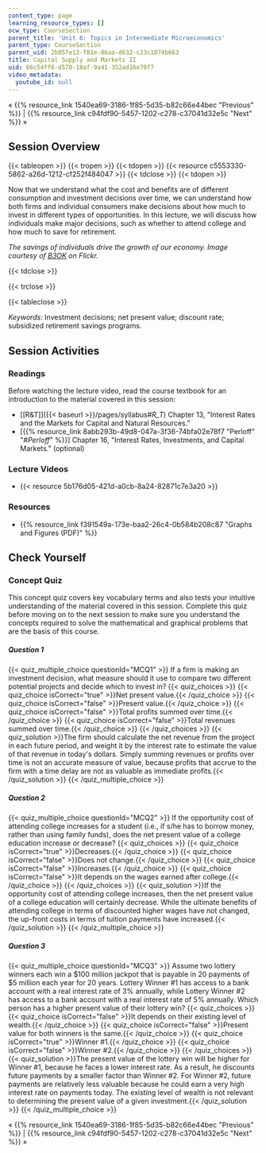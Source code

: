 ```yaml
---
content_type: page
learning_resource_types: []
ocw_type: CourseSection
parent_title: 'Unit 6: Topics in Intermediate Microeconomics'
parent_type: CourseSection
parent_uid: 2b057e13-f81e-86aa-d632-c23c1074b663
title: Capital Supply and Markets II
uid: 66c54ff6-d570-18af-9a41-352ad16e70f7
video_metadata:
  youtube_id: null
---
```


« {{% resource_link 1540ea69-3186-1f85-5d35-b82c66e44bec "Previous" %}} | {{% resource_link c94fdf90-5457-1202-c278-c37041d32e5c "Next" %}} »

Session Overview
----------------

{{< tableopen >}}
{{< tropen >}}
{{< tdopen >}}
{{< resource c5553330-5862-a26d-1212-cf252f484047 >}}
{{< tdclose >}}
{{< tdopen >}}


Now that we understand what the cost and benefits are of different consumption and investment decisions over time, we can understand how both firms and individual consumers make decisions about how much to invest in different types of opportunities. In this lecture, we will discuss how individuals make major decisions, such as whether to attend college and how much to save for retirement.

_The savings of individuals drive the growth of our economy. Image courtesy of [B3OK](http://www.flickr.com/photos/b3ok/2920350568/in/photostream/) on Flickr._


{{< tdclose >}}

{{< trclose >}}

{{< tableclose >}}

_Keywords_: Investment decisions; net present value; discount rate; subsidized retirement savings programs.

Session Activities
------------------

### Readings

Before watching the lecture video, read the course textbook for an introduction to the material covered in this session:

*   [\[R&T\]]({{< baseurl >}}/pages/syllabus#_R_T_) Chapter 13, "Interest Rates and the Markets for Capital and Natural Resources."
*   \[{{% resource_link 8abb293b-49d8-047a-3f36-74bfa02e78f7 "Perloff" "#_Perloff_" %}}\] Chapter 16, "Interest Rates, Investments, and Capital Markets." (optional)

### Lecture Videos

*   {{< resource 5b176d05-421d-a0cb-8a24-82871c7e3a20 >}}

### Resources

*   {{% resource_link f391549a-173e-baa2-26c4-0b584b208c87 "Graphs and Figures (PDF)" %}}

Check Yourself
--------------

### Concept Quiz

This concept quiz covers key vocabulary terms and also tests your intuitive understanding of the material covered in this session. Complete this quiz before moving on to the next session to make sure you understand the concepts required to solve the mathematical and graphical problems that are the basis of this course.

##### Question 1
 {{< quiz_multiple_choice questionId="MCQ1" >}} If a firm is making an investment decision, what measure should it use to compare two different potential projects and decide which to invest in? {{< quiz_choices >}} {{< quiz_choice isCorrect="true" >}}Net present value.{{< /quiz_choice >}} {{< quiz_choice isCorrect="false" >}}Present value.{{< /quiz_choice >}} {{< quiz_choice isCorrect="false" >}}Total profits summed over time.{{< /quiz_choice >}} {{< quiz_choice isCorrect="false" >}}Total revenues summed over time.{{< /quiz_choice >}} {{< /quiz_choices >}} {{< quiz_solution >}}The firm should calculate the net revenue from the project in each future period, and weight it by the interest rate to estimate the value of that revenue in today's dollars. Simply summing revenues or profits over time is not an accurate measure of value, because profits that accrue to the firm with a time delay are not as valuable as immediate profits.{{< /quiz_solution >}} {{< /quiz_multiple_choice >}}
##### Question 2
 {{< quiz_multiple_choice questionId="MCQ2" >}} If the opportunity cost of attending college increases for a student (i.e., if s/he has to borrow money, rather than using family funds), does the net present value of a college education increase or decrease? {{< quiz_choices >}} {{< quiz_choice isCorrect="true" >}}Decreases.{{< /quiz_choice >}} {{< quiz_choice isCorrect="false" >}}Does not change.{{< /quiz_choice >}} {{< quiz_choice isCorrect="false" >}}Increases.{{< /quiz_choice >}} {{< quiz_choice isCorrect="false" >}}It depends on the wages earned after college.{{< /quiz_choice >}} {{< /quiz_choices >}} {{< quiz_solution >}}If the opportunity cost of attending college increases, then the net present value of a college education will certainly decrease. While the ultimate benefits of attending college in terms of discounted higher wages have not changed, the up-front costs in terms of tuition payments have increased.{{< /quiz_solution >}} {{< /quiz_multiple_choice >}}
##### Question 3
 {{< quiz_multiple_choice questionId="MCQ3" >}} Assume two lottery winners each win a $100 million jackpot that is payable in 20 payments of $5 million each year for 20 years. Lottery Winner #1 has access to a bank account with a real interest rate of 3% annually, while Lottery Winner #2 has access to a bank account with a real interest rate of 5% annually. Which person has a higher present value of their lottery win? {{< quiz_choices >}} {{< quiz_choice isCorrect="false" >}}It depends on their existing level of wealth.{{< /quiz_choice >}} {{< quiz_choice isCorrect="false" >}}Present value for both winners is the same.{{< /quiz_choice >}} {{< quiz_choice isCorrect="true" >}}Winner #1.{{< /quiz_choice >}} {{< quiz_choice isCorrect="false" >}}Winner #2.{{< /quiz_choice >}} {{< /quiz_choices >}} {{< quiz_solution >}}The present value of the lottery win will be higher for Winner #1, because he faces a lower interest rate. As a result, he discounts future payments by a smaller factor than Winner #2. For Winner #2, future payments are relatively less valuable because he could earn a very high interest rate on payments today. The existing level of wealth is not relevant to determining the present value of a given investment.{{< /quiz_solution >}} {{< /quiz_multiple_choice >}}

« {{% resource_link 1540ea69-3186-1f85-5d35-b82c66e44bec "Previous" %}} | {{% resource_link c94fdf90-5457-1202-c278-c37041d32e5c "Next" %}} »